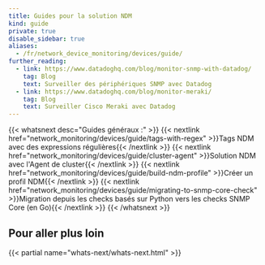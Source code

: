 ```yaml
---
title: Guides pour la solution NDM
kind: guide
private: true
disable_sidebar: true
aliases:
  - /fr/network_device_monitoring/devices/guide/
further_reading:
  - link: https://www.datadoghq.com/blog/monitor-snmp-with-datadog/
    tag: Blog
    text: Surveiller des périphériques SNMP avec Datadog
  - link: https://www.datadoghq.com/blog/monitor-meraki/
    tag: Blog
    text: Surveiller Cisco Meraki avec Datadog
---
```

{{< whatsnext desc="Guides généraux :" >}}
    {{< nextlink href="network_monitoring/devices/guide/tags-with-regex" >}}Tags NDM avec des expressions régulières{{< /nextlink >}}
    {{< nextlink href="network_monitoring/devices/guide/cluster-agent" >}}Solution NDM avec l'Agent de cluster{{< /nextlink >}}
    {{< nextlink href="network_monitoring/devices/guide/build-ndm-profile" >}}Créer un profil NDM{{< /nextlink >}}
    {{< nextlink href="network_monitoring/devices/guide/migrating-to-snmp-core-check" >}}Migration depuis les checks basés sur Python vers les checks SNMP Core (en Go){{< /nextlink >}}
{{< /whatsnext >}}

## Pour aller plus loin

{{< partial name="whats-next/whats-next.html" >}}
